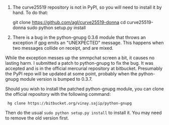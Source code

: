 1. The curve25519 repository is not in PyPI, so you will need to
install it by hand. To do that:

     git clone https://github.com/agl/curve25519-donna
     cd curve25519-donna
     sudo python setup.py install

2. There is a bug in the python-gnupg 0.3.6 module that throws an
exception if gpg emits an "UNEXPECTED" message. This happens when
two messages collide on receipt, and are mixed.

While the exception messes up the smmpchat screen a bit, it causes
no lasting harm. I submitted a patch to python-gnupg to fix the
bug. It was accepted and is in the official mercurial repository
at bitbucket. Presumably the PyPI repo will be updated at some point,
probably when the python-gnupg module version is bumped to 0.3.7.

Should you wish to install the patched python-gnupg module, you can
clone the official repository with the following command:

     hg clone https://bitbucket.org/vinay.sajip/python-gnupg

Then do the usual ```sudo python setup.py install``` to install it.
You may need to remove the old version first.
